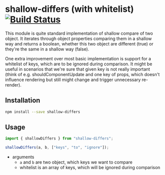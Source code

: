 # shallow-differs (with whitelist) [![Build Status](https://travis-ci.org/chodorowicz/shallow-differs.svg?branch=master)](https://travis-ci.org/chodorowicz/shallow-differs)

This module is quite standard implementation of shallow compare of two object. It iterates through object properties comparing them in a shallow way and returns a boolean, whether this two object are different (true) or they're the same in a shallow way (false).

One extra improvement over most basic implementation is support for a whitelist of keys, which are to be ignored during comparison. It might be useful in scenarios that we're sure that given key is not really important (think of e.g. shouldComponentUpdate and one key of props, which doesn't influence rendering but still might change and trigger unnecessary re-render).

## Installation

```sh
npm install --save shallow-differs
```

## Usage

```ts
import { shallowDiffers } from "shallow-differs";

shallowDiffers(a, b, ["keys", "to", "ignore"]);
```

- arguments
  - `a` and  `b` are two object, which keys we want to compare
  - whitelist is an array of keys, which will be ignored during comparison
